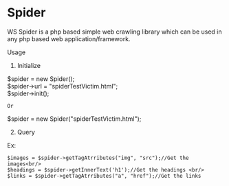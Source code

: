 Spider
=======
WS Spider is a php based simple web crawling library which can be used in any php based web application/framework. 

Usage

1. Initialize 

  $spider = new Spider();<br/>
  $spider->url = "spiderTestVictim.html";<br/>
  $spider->init();

    Or

  $spider = new Spider("spiderTestVictim.html");

2. Query

  Ex:

    $images = $spider->getTagAtrributes("img", "src");//Get the images<br/>
    $headings = $spider->getInnerText('h1');//Get the headings <br/>
    $links = $spider->getTagAtrributes("a", "href");//Get the links
